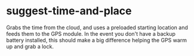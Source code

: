 suggest-time-and-place
===

Grabs the time from the cloud, and uses a preloaded starting location and feeds them to the GPS module.
In the event you don't have a backup battery installed, this should make a big difference helping the GPS warm up
and grab a lock.